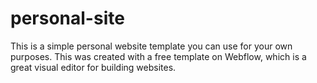 # personal-site

This is a simple personal website template you can use for your own purposes. This was created with a free template on Webflow, which is a great visual editor for building websites. 
